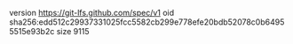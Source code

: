 version https://git-lfs.github.com/spec/v1
oid sha256:edd512c29937331025fcc5582cb299e778efe20bdb52078c0b64955515e93b2c
size 9115
